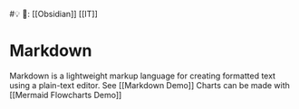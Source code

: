 #💡
🔗:  [[Obsidian]] [[IT]]

# Markdown
Markdown is a lightweight markup language for creating formatted text using a plain-text editor.
See [[Markdown Demo]]
Charts can be made with [[Mermaid Flowcharts Demo]]